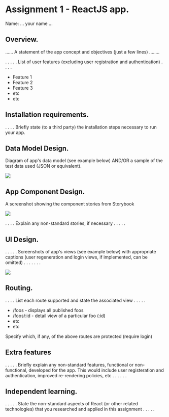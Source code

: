 # Assignment 1 - ReactJS app.

Name: ... your name ...

## Overview.
...... A statement of the app concept and objectives (just a few lines) ........


 . . . . . List of user features (excluding user registration and authentication) . . . . 
 
 + Feature 1
 + Feature 2
 + Feature 3
 + etc
 + etc

## Installation requirements.

. . . . Briefly state (to a third party) the installation steps necessary to run your app.

## Data Model Design.

Diagram of app's data model (see example below) AND/OR a sample of the test data used (JSON or equivalent).

![][model]

## App Component Design.

A screenshot showing the component stories from Storybook  

![][stories]

. . . . Explain any non-standard stories, if necessary . . . . . 

## UI Design.

. . . . . Screenshots of app's views (see example below) with appropriate captions (user regeneration and login views, if implemented, can be omitted) . . . . . . . 

![][image3]

## Routing.
. . . . List each route supported and state the associated view . . . . . 

+ /foos - displays all published foos
+ /foos/:id - detail view of a particular foo (:id)
+ etc
+ etc

Specify which, if any, of the above routes are protected (require login)

## Extra features

. . . . . Briefly explain any non-standard features, functional or non-functional, developed for the app. This would include user registeration and authentication, improved re-rendering policies, etc . . . . . .  

## Independent learning.

. . . . . State the non-standard aspects of React (or other related technologies) that you researched and applied in this assignment . . . . .  



[model]: ./data.jpg
[image3]: ./screen.png
[stories]: ./storybook.png